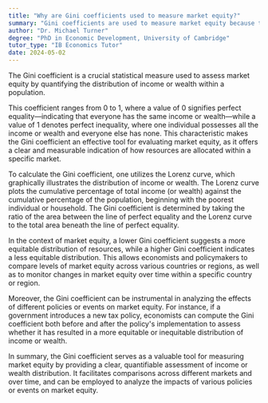 ```yaml
---
title: "Why are Gini coefficients used to measure market equity?"
summary: "Gini coefficients are used to measure market equity because they provide a numerical representation of income or wealth distribution."
author: "Dr. Michael Turner"
degree: "PhD in Economic Development, University of Cambridge"
tutor_type: "IB Economics Tutor"
date: 2024-05-02
---
```


The Gini coefficient is a crucial statistical measure used to assess market equity by quantifying the distribution of income or wealth within a population.

This coefficient ranges from $0$ to $1$, where a value of $0$ signifies perfect equality—indicating that everyone has the same income or wealth—while a value of $1$ denotes perfect inequality, where one individual possesses all the income or wealth and everyone else has none. This characteristic makes the Gini coefficient an effective tool for evaluating market equity, as it offers a clear and measurable indication of how resources are allocated within a specific market.

To calculate the Gini coefficient, one utilizes the Lorenz curve, which graphically illustrates the distribution of income or wealth. The Lorenz curve plots the cumulative percentage of total income (or wealth) against the cumulative percentage of the population, beginning with the poorest individual or household. The Gini coefficient is determined by taking the ratio of the area between the line of perfect equality and the Lorenz curve to the total area beneath the line of perfect equality.

In the context of market equity, a lower Gini coefficient suggests a more equitable distribution of resources, while a higher Gini coefficient indicates a less equitable distribution. This allows economists and policymakers to compare levels of market equity across various countries or regions, as well as to monitor changes in market equity over time within a specific country or region.

Moreover, the Gini coefficient can be instrumental in analyzing the effects of different policies or events on market equity. For instance, if a government introduces a new tax policy, economists can compute the Gini coefficient both before and after the policy's implementation to assess whether it has resulted in a more equitable or inequitable distribution of income or wealth.

In summary, the Gini coefficient serves as a valuable tool for measuring market equity by providing a clear, quantifiable assessment of income or wealth distribution. It facilitates comparisons across different markets and over time, and can be employed to analyze the impacts of various policies or events on market equity.
    